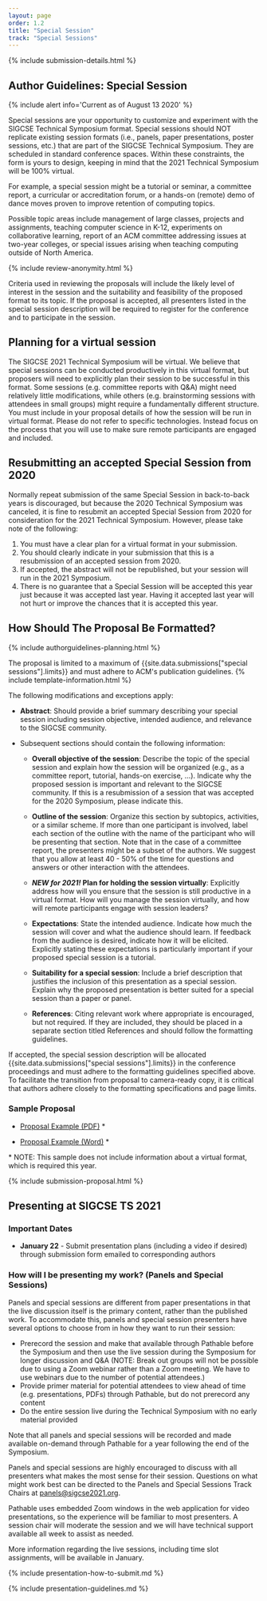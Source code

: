 ```yaml
---
layout: page
order: 1.2
title: "Special Session"
track: "Special Sessions"
---
```

 
{% include submission-details.html %}
 
<!-- {% include covid-guidelines-alert.html %} -->
 
## Author Guidelines: Special Session

{% include alert info='Current as of August 13 2020' %}
 
Special sessions are your opportunity to customize and experiment with the SIGCSE Technical Symposium format. Special sessions should NOT replicate existing session formats (i.e., panels, paper presentations, poster sessions, etc.) that are part of the SIGCSE Technical Symposium. They are scheduled in standard conference spaces. Within these constraints, the form is yours to design, keeping in mind that the 2021 Technical Symposium will be 100% virtual.
 
For example, a special session might be a tutorial or seminar, a committee report, a curricular or accreditation forum, or a hands-on (remote) demo of dance moves proven to improve retention of computing topics.
 
Possible topic areas include management of large classes, projects and assignments, teaching computer science in K-12, experiments on collaborative learning, report of an ACM committee addressing issues at two-year colleges, or special issues arising when teaching computing outside of North America.
 
{% include review-anonymity.html %}
 
Criteria used in reviewing the proposals will include the likely level of interest in the session and the suitability and feasibility of the proposed format to its topic. If the proposal is accepted, all presenters listed in the special session description will be required to register for the conference and to participate in the session.
 
## Planning for a virtual session
The SIGCSE 2021 Technical Symposium will be virtual.  We believe that special sessions can be conducted productively in this virtual format, but proposers will need to explicitly plan their session to be successful in this format.  Some sessions (e.g. committee reports with Q&A) might need relatively little modifications, while others (e.g. brainstorming sessions with attendees in small groups) might require a fundamentally different structure.   You must include in your proposal details of how the session will be run in virtual format.   Please do not refer to specific technologies.  Instead focus on the process that you will use to make sure remote participants are engaged and included.
 
## Resubmitting an accepted Special Session from 2020
Normally repeat submission of the same Special Session in back-to-back years is discouraged, but because the 2020 Technical Symposium was canceled, it is fine to resubmit an accepted Special Session from 2020 for consideration for the 2021 Technical Symposium.  However, please take note of the following:
1. You must have a clear plan for a virtual format in your submission.
1. You should clearly indicate in your submission that this is a resubmission of an accepted session from 2020.
1. If accepted, the abstract will not be republished, but your session will run in the 2021 Symposium. 
1. There is no guarantee that a Special Session will be accepted this year just because it was accepted last year.  Having it accepted last year will not hurt or improve the chances that it is accepted this year.  
 
## How Should The Proposal Be Formatted?
{% include authorguidelines-planning.html %}
 
The proposal is limited to a maximum of {{site.data.submissions["special sessions"].limits}} and must adhere to ACM's publication guidelines.
{% include template-information.html %}
 
The following modifications and exceptions apply:
 
* **Abstract**: Should provide a brief summary describing your special session including session objective, intended audience, and relevance to the SIGCSE community.
 
* Subsequent sections should contain the following information:
 
	* **Overall objective of the session**: Describe the topic of the special session and explain how the session will be organized (e.g., as a committee report, tutorial, hands-on exercise, …). Indicate why the proposed session is important and relevant to the SIGCSE community.  If this is a resubmission of a session that was accepted for the 2020 Symposium, please indicate this.
 
	* **Outline of the session**: Organize this section by subtopics, activities, or a similar scheme. If more than one participant is involved, label each section of the outline with the name of the participant who will be presenting that section. Note that in the case of a committee report, the presenters might be a subset of the authors. We suggest that you allow at least 40 - 50% of the time for questions and answers or other interaction with the attendees.
 
	* ***NEW for 2021!* Plan for holding the session virtually**: Explicitly address how will you ensure that the session is still productive in a virtual format.  How will you manage the session virtually, and how will remote participants engage with session leaders?
 
	* **Expectations**: State the intended audience. Indicate how much the session will cover and what the audience should learn. If feedback from the audience is desired, indicate how it will be elicited. Explicitly stating these expectations is particularly important if your proposed special session is a tutorial.
 
	* **Suitability for a special session**:  Include a brief description that justifies the inclusion of this presentation as a special session. Explain why the proposed presentation is better suited for a special session than a paper or panel.
 
	* **References**: Citing relevant work where appropriate is encouraged, but not required. If they are included, they should be placed in a separate section titled References and should follow the formatting guidelines.
 
 
If accepted, the special session description will be allocated
{{site.data.submissions["special sessions"].limits}} in the conference proceedings
and must adhere to the formatting guidelines specified above. To
facilitate the transition from proposal to camera-ready copy, it is
critical that authors adhere closely to the formatting specifications
and page limits.
 
### Sample Proposal
 
-  [Proposal Example (PDF)](/docs/sigcse-sample-special-session.pdf) *
 
-  [Proposal Example (Word)](/docs/sigcse-sample-special-session.docx) *
 
\* NOTE: This sample does not include information about a virtual format, which is required this year.
 
{% include submission-proposal.html %}
 
## Presenting at SIGCSE TS 2021

### Important Dates

* __January 22__ - Submit presentation plans (including a video if desired) through submission form emailed to corresponding authors 

### How will I be presenting my work? (Panels and Special Sessions)

Panels and special sessions are different from paper presentations in that the live discussion itself is the primary content, rather than the published work.  To accommodate this, panels and special session presenters have several options to choose from in how they want to run their session:

* Prerecord the session and make that available through Pathable before the Symposium and then use the live session during the Symposium for longer discussion and Q&A (NOTE: Break out groups will not be possible due to using a Zoom webinar rather than a Zoom meeting.  We have to use webinars due to the number of potential attendees.)
* Provide primer material for potential attendees to view ahead of time (e.g. presentations, PDFs) through Pathable, but do not prerecord any content
* Do the entire session live during the Technical Symposium with no early material provided

Note that all panels and special sessions will be recorded and made available on-demand through Pathable for a year following the end of the Symposium.

Panels and special sessions are highly encouraged to discuss with all presenters what makes the most sense for their session.  Questions on what might work best can be directed to the Panels and Special Sessions Track Chairs at [panels@sigcse2021.org](panels@sigcse2021.org).

Pathable uses embedded Zoom windows in the web application for video presentations, so the experience will be familiar to most presenters.  A session chair will moderate the session and we will have technical support available all week to assist as needed.

More information regarding the live sessions, including time slot assignments, will be available in January.  

{% include presentation-how-to-submit.md %}

{% include presentation-guidelines.md %}
